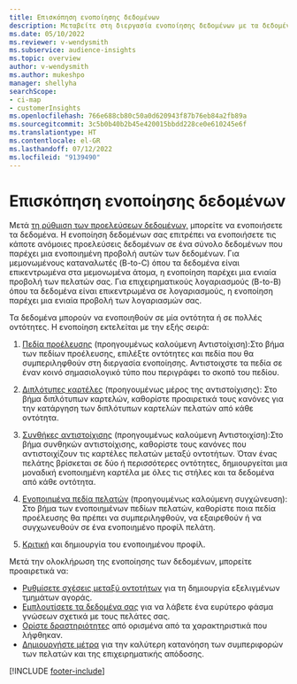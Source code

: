 ```yaml
---
title: Επισκόπηση ενοποίησης δεδομένων
description: Μεταβείτε στη διεργασία ενοποίησης δεδομένων με τα δεδομένα σας για να δημιουργήσετε ένα μοναδικό σύνολο δεδομένων από ενοποιημένα προφίλ πελατών.
ms.date: 05/10/2022
ms.reviewer: v-wendysmith
ms.subservice: audience-insights
ms.topic: overview
author: v-wendysmith
ms.author: mukeshpo
manager: shellyha
searchScope:
- ci-map
- customerInsights
ms.openlocfilehash: 766e688cb80c50a0d620943f87b76eb84a2fb89a
ms.sourcegitcommit: 3c5b0b40b2b45e420015bbdd228ce0e610245e6f
ms.translationtype: HT
ms.contentlocale: el-GR
ms.lasthandoff: 07/12/2022
ms.locfileid: "9139490"
---
```

# <a name="data-unification-overview"></a>Επισκόπηση ενοποίησης δεδομένων

Μετά [τη ρύθμιση των προελεύσεων δεδομένων,](data-sources.md) μπορείτε να ενοποιήσετε τα δεδομένα. Η ενοποίηση δεδομένων σας επιτρέπει να ενοποιήσετε τις κάποτε ανόμοιες προελεύσεις δεδομένων σε ένα σύνολο δεδομένων που παρέχει μια ενοποιημένη προβολή αυτών των δεδομένων. Για μεμονωμένους καταναλωτές (B-to-C) όπου τα δεδομένα είναι επικεντρωμένα στα μεμονωμένα άτομα, η ενοποίηση παρέχει μια ενιαία προβολή των πελατών σας. Για επιχειρηματικούς λογαριασμούς (B-to-B) όπου τα δεδομένα είναι επικεντρωμένα σε λογαριασμούς, η ενοποίηση παρέχει μια ενιαία προβολή των λογαριασμών σας.

Τα δεδομένα μπορούν να ενοποιηθούν σε μία οντότητα ή σε πολλές οντότητες. Η ενοποίηση εκτελείται με την εξής σειρά:

1. [Πεδία προέλευσης](map-entities.md) (προηγουμένως καλούμενη Αντιστοίχιση):Στο βήμα των πεδίων προέλευσης, επιλέξτε οντότητες και πεδία που θα συμπεριληφθούν στη διεργασία ενοποίησης. Αντιστοιχστε τα πεδία σε έναν κοινό σημασιολογικό τύπο που περιγράφει το σκοπό του πεδίου.

1. [Διπλότυπες καρτέλες](remove-duplicates.md) (προηγουμένως μέρος της αντιστοίχισης): Στο βήμα διπλότυπων καρτελών, καθορίστε προαιρετικά τους κανόνες για την κατάργηση των διπλότυπων καρτελών πελατών από κάθε οντότητα.

1. [Συνθήκες αντιστοίχισης](match-entities.md) (προηγουμένως καλούμενη Αντιστοιχίση):Στο βήμα συνθηκών αντιστοίχισης, καθορίστε τους κανόνες που αντιστοιχίζουν τις καρτέλες πελατών μεταξύ οντοτήτων. Όταν ένας πελάτης βρίσκεται σε δύο ή περισσότερες οντότητες, δημιουργείται μια μοναδική ενοποιημένη καρτέλα με όλες τις στήλες και τα δεδομένα από κάθε οντότητα.

1. [Ενοποιημένα πεδία πελατών](merge-entities.md) (προηγουμένως καλούμενη συγχώνευση): Στο βήμα των ενοποιημένων πεδίων πελατών, καθορίστε ποια πεδία προέλευσης θα πρέπει να συμπεριληφθούν, να εξαιρεθούν ή να συγχωνευθούν σε ένα ενοποιημένο προφίλ πελάτη.  

1. [Κριτική](review-unification.md) και δημιουργία του ενοποιημένου προφίλ.

Μετά την ολοκλήρωση της ενοποίησης των δεδομένων, μπορείτε προαιρετικά να:

- [Ρυθμίσετε σχέσεις μεταξύ οντοτήτων](relationships.md) για τη δημιουργία εξελιγμένων τμημάτων αγοράς.
- [Εμπλουτίσετε τα δεδομένα σας](enrichment-hub.md) για να λάβετε ένα ευρύτερο φάσμα γνώσεων σχετικά με τους πελάτες σας.
- [Ορίστε δραστηριότητες](activities.md) από ορισμένα από τα χαρακτηριστικά που λήφθηκαν.
- [Δημιουργήστε μέτρα](measures.md) για την καλύτερη κατανόηση των συμπεριφορών των πελατών και της επιχειρηματικής απόδοσης.

[!INCLUDE [footer-include](includes/footer-banner.md)]
